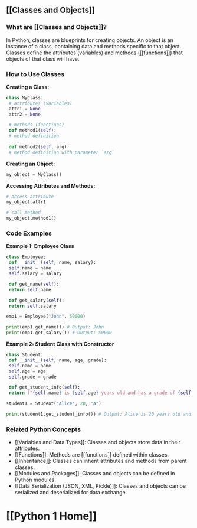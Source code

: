 ## [[Classes and Objects]]

### What are [[Classes and Objects]]?
In Python, classes are blueprints for creating objects. An object is an instance of a class, containing data and methods specific to that object. Classes define the attributes (variables) and methods ([[functions]]) that objects of that class will have.

### How to Use Classes
**Creating a Class:**
```python
class MyClass:
 # attributes (variables)
 attr1 = None
 attr2 = None

 # methods (functions)
 def method1(self):
 # method definition
 
 def method2(self, arg):
 # method definition with parameter `arg`
```

**Creating an Object:**
```python
my_object = MyClass()
```

**Accessing Attributes and Methods:**
```python
# access attribute
my_object.attr1

# call method
my_object.method1()
```

### Code Examples
**Example 1: Employee Class**
```python
class Employee:
 def __init__(self, name, salary):
 self.name = name
 self.salary = salary

 def get_name(self):
 return self.name

 def get_salary(self):
 return self.salary

emp1 = Employee("John", 50000)

print(emp1.get_name()) # Output: John
print(emp1.get_salary()) # Output: 50000
```

**Example 2: Student Class with Constructor**
```python
class Student:
 def __init__(self, name, age, grade):
 self.name = name
 self.age = age
 self.grade = grade

 def get_student_info(self):
 return f"{self.name} is {self.age} years old and has a grade of {self.grade}."

student1 = Student("Alice", 20, "A")

print(student1.get_student_info()) # Output: Alice is 20 years old and has a grade of A.
```

### Related Python Concepts

- [[Variables and Data Types]]: Classes and objects store data in their attributes.
- [[Functions]]: Methods are [[functions]] defined within classes.
- [[Inheritance]]: Classes can inherit attributes and methods from parent classes.
- [[Modules and Packages]]: Classes and objects can be defined in Python modules.
- [[Data Serialization (JSON, XML, Pickle)]]: Classes and objects can be serialized and deserialized for data exchange.
# [[Python 1 Home]]